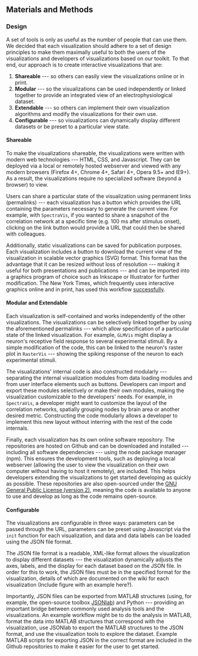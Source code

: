 ## Materials and Methods

### Design
A set of tools is only as useful as the number of people that can use them. We decided that each visualization should adhere to a set of design principles to make them maximally useful to both the users of the visualizations and developers of visualizations based on our toolkit. To that end, our approach is to create interactive visualizations that are:

1. **Shareable** --- so others can easily view the visualizations online or in print.
2. **Modular** --- so the visualizations can be used independently or linked together to provide an integrated view of an electrophysiological dataset.
3. **Extendable** --- so others can implement their own visualization algorithms and modify the visualizations for their own use.
4. **Configurable** --- so visualizations can dynamically display different datasets or be preset to a particular view state.

#### Shareable
To make the visualizations shareable, the visualizations were written with modern web technologies --- HTML, CSS, and Javascript. They can be deployed via a local or remotely hosted webserver and viewed with any modern browsers (Firefox 4+, Chrome 4+, Safari 4+, Opera 9.5+ and IE9+). As a result, the visualizations require no specialized software (beyond a browser) to view.

Users can share a particular state of the visualization using permanent links (permalinks) --- each visualization has a button which provides the URL containing the parameters necessary to generate the current view. For example, with `SpectraVis`, if you wanted to share a snapshot of the correlation network at a specific time (e.g. 100 ms after stimulus onset), clicking on the link button would provide a URL that could then be shared with colleagues.

Additionally, static visualizations can be saved for publication purposes. Each visualization includes a button to  download the current view of the visualization in scalable vector graphics (SVG) format. This format has the advantage that it can be resized without loss of resolution --- making it useful for both presentations and publications --- and can be imported into a graphics program of choice such as Inkscape or Illustrator for further modification. The New York Times, which frequently uses interactive graphics online and in print, has used this workflow  [successfully](http://chartsnthings.tumblr.com/post/47670081904/climate-change-crowbars-and-strikeouts).

#### Modular and Extendable
Each visualization is self-contained and works independently of the other visualizations. The visualizations can be selectively linked together by using the aforementioned permalinks --- which allow specification of a particular state of the linked visualization. For example, `GLMVis` might display a neuron's receptive field response to several experimental stimuli. By a simple modification of the code, this can be linked to the neuron's raster plot in `RasterVis` --- showing the spiking response of the neuron to each experimental stimuli.

The visualizations' internal code is also constructed modularly --- separating the internal visualization modules from data loading modules and from user interface elements such as buttons. Developers can import and export these modules selectively or make their own modules, making the visualization customizable to the developers' needs. For example, in `SpectraVis`, a developer might want to customize the layout of the correlation networks, spatially grouping nodes by brain area or another desired metric. Constructing the code modularly allows a developer to implement this new layout without interring with the rest of the code internals.

Finally, each visualization has its own online software repository. The repositories are hosted on Github and can be downloaded and installed --- including all software dependencies --- using the node package manager (npm). This ensures the development tools, such as deploying a local webserver (allowing the user to view the visualization on their own computer without having to host it remotely), are included. This helps developers extending the visualizations to get started developing as quickly as possible. These repositories are also open-sourced under the [GNU General Public License (version 2)](http://www.gnu.org/licenses/old-licenses/gpl-2.0.en.html), meaning the code is available to anyone to use and develop as long as the code remains open-source.

#### Configurable
The visualizations are configurable in three ways: parameters can be passed through the URL, parameters can be preset using Javascript via the `init` function for each visualization, and data and data labels can be loaded using the JSON file format.

The JSON file format is a readable, XML-like format allows the visualization to display different datasets --- the visualization dynamically adjusts the axes, labels, and the display for each dataset based on the JSON file. In order for this to work, the JSON files must be in the specified format for the visualization, details of which are documented on the wiki for each visualization (Include figure with an example here?).

Importantly, JSON files can be exported from MATLAB structures (using, for example, the open-source toolbox   [JSONlab](http://www.mathworks.com/matlabcentral/fileexchange/33381-jsonlab--a-toolbox-to-encode-decode-json-files-in-matlab-octave)) and Python --- providing an important bridge between commonly used analysis tools and the visualizations. An example workflow might be to do the analysis in MATLAB, format the data into MATLAB structures that correspond with the visualization, use JSONlab to export the MATLAB structures to the JSON format, and use the visualization tools to explore the dataset. Example MATLAB scripts for exporting JSON in the correct format are included in the Github repositories to make it easier for the user to get started.
